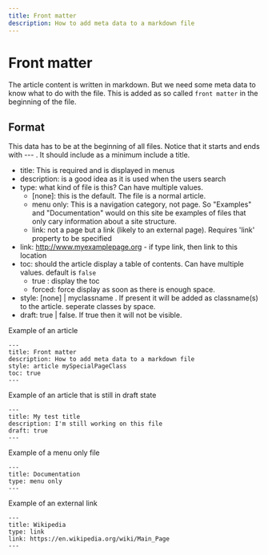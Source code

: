 ```yaml
---
title: Front matter
description: How to add meta data to a markdown file
---
```


# Front matter

The article content is written in markdown. But we need some meta data to know what to do with the file. This is added as so called `front matter` in the beginning of the file.

## Format
This data has to be at the beginning of all files. Notice that it starts and ends with --- . It should include as a minimum include a title.

* title: This is required and is displayed in menus
* description: is a good idea as it is used when the users search
* type: what kind of file is this? Can have multiple values.
  * [none]: this is the default. The file is a normal article.
  * menu only: This is a navigation category, not page. So "Examples" and "Documentation" would on this site be examples of files that only cary information about a site structure.
  * link: not a page but a link (likely to an external page). Requires 'link' property to be specified
* link: http://www.myexamplepage.org - if type link, then link to this location
* toc: should the article display a table of contents. Can have multiple values. default is `false`
  * true : display the toc
  * forced: force display as soon as there is enough space.
* style: [none] | myclassname . If present it will be added as classname(s) to the article. seperate classes by space.
* draft: true | false. If true then it will not be visible. 


Example of an article
```
---
title: Front matter
description: How to add meta data to a markdown file
style: article mySpecialPageClass
toc: true
---
```

Example of an article that is still in draft state
```
---
title: My test title
description: I'm still working on this file
draft: true
---
```


Example of a menu only file
```
---
title: Documentation
type: menu only
---
```

Example of an external link
```
---
title: Wikipedia
type: link
link: https://en.wikipedia.org/wiki/Main_Page
---
```

